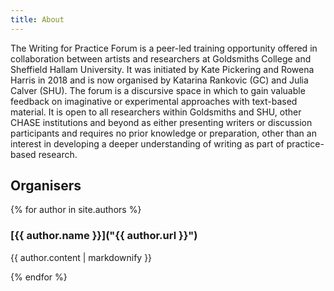 ```yaml
---
title: About
---
```


The Writing for Practice Forum is a peer-led training opportunity offered in collaboration between artists and researchers at Goldsmiths College and Sheffield Hallam University. It was initiated by Kate Pickering and Rowena Harris in 2018 and is now organised by Katarina Rankovic (GC) and Julia Calver (SHU). The forum is a discursive space in which to gain valuable feedback on imaginative or experimental approaches with text-based material. It is open to all researchers within Goldsmiths and SHU, other CHASE institutions and beyond as either presenting writers or discussion participants and requires no prior knowledge or preparation, other than an interest in developing a deeper understanding of writing as part of practice-based research.  



## Organisers

{% for author in site.authors %}

### [{{ author.name }}]("{{ author.url }}")
{{ author.content | markdownify }}

{% endfor %}


